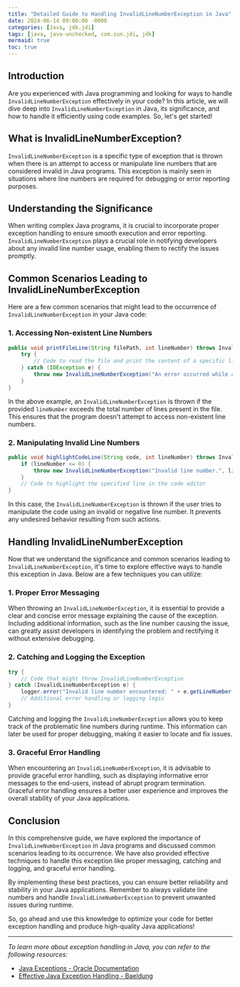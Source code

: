 ```yaml
---
title: "Detailed Guide to Handling InvalidLineNumberException in Java"
date: 2024-06-14 09:00:00 -0000
categories: [Java, jdk.jdi]
tags: [java, java-unchecked, com.sun.jdi, jdk]
mermaid: true
toc: true
---
```



## Introduction
Are you experienced with Java programming and looking for ways to handle `InvalidLineNumberException` effectively in your code? In this article, we will dive deep into `InvalidLineNumberException` in Java, its significance, and how to handle it efficiently using code examples. So, let's get started!

## What is InvalidLineNumberException?
`InvalidLineNumberException` is a specific type of exception that is thrown when there is an attempt to access or manipulate line numbers that are considered invalid in Java programs. This exception is mainly seen in situations where line numbers are required for debugging or error reporting purposes.

## Understanding the Significance
When writing complex Java programs, it is crucial to incorporate proper exception handling to ensure smooth execution and error reporting. `InvalidLineNumberException` plays a crucial role in notifying developers about any invalid line number usage, enabling them to rectify the issues promptly.

## Common Scenarios Leading to InvalidLineNumberException
Here are a few common scenarios that might lead to the occurrence of `InvalidLineNumberException` in your Java code:

### 1. Accessing Non-existent Line Numbers
```java
public void printFileLine(String filePath, int lineNumber) throws InvalidLineNumberException {
    try {
        // Code to read the file and print the content of a specific line
    } catch (IOException e) {
        throw new InvalidLineNumberException("An error occurred while accessing the file.", lineNumber);
    }
}
```
In the above example, an `InvalidLineNumberException` is thrown if the provided `lineNumber` exceeds the total number of lines present in the file. This ensures that the program doesn't attempt to access non-existent line numbers.

### 2. Manipulating Invalid Line Numbers
```java
public void highlightCodeLine(String code, int lineNumber) throws InvalidLineNumberException {
    if (lineNumber <= 0) {
        throw new InvalidLineNumberException("Invalid line number.", lineNumber);
    }
    // Code to highlight the specified line in the code editor
}
```
In this case, the `InvalidLineNumberException` is thrown if the user tries to manipulate the code using an invalid or negative line number. It prevents any undesired behavior resulting from such actions.

## Handling InvalidLineNumberException
Now that we understand the significance and common scenarios leading to `InvalidLineNumberException`, it's time to explore effective ways to handle this exception in Java. Below are a few techniques you can utilize:

### 1. Proper Error Messaging
When throwing an `InvalidLineNumberException`, it is essential to provide a clear and concise error message explaining the cause of the exception. Including additional information, such as the line number causing the issue, can greatly assist developers in identifying the problem and rectifying it without extensive debugging.

### 2. Catching and Logging the Exception
```java
try {
    // Code that might throw InvalidLineNumberException
} catch (InvalidLineNumberException e) {
    logger.error("Invalid line number encountered: " + e.getLineNumber());
    // Additional error handling or logging logic
}
```
Catching and logging the `InvalidLineNumberException` allows you to keep track of the problematic line numbers during runtime. This information can later be used for proper debugging, making it easier to locate and fix issues.

### 3. Graceful Error Handling
When encountering an `InvalidLineNumberException`, it is advisable to provide graceful error handling, such as displaying informative error messages to the end-users, instead of abrupt program termination. Graceful error handling ensures a better user experience and improves the overall stability of your Java applications.

## Conclusion
In this comprehensive guide, we have explored the importance of `InvalidLineNumberException` in Java programs and discussed common scenarios leading to its occurrence. We have also provided effective techniques to handle this exception like proper messaging, catching and logging, and graceful error handling.

By implementing these best practices, you can ensure better reliability and stability in your Java applications. Remember to always validate line numbers and handle `InvalidLineNumberException` to prevent unwanted issues during runtime.

So, go ahead and use this knowledge to optimize your code for better exception handling and produce high-quality Java applications!

---

*To learn more about exception handling in Java, you can refer to the following resources:*
- [Java Exceptions - Oracle Documentation](https://docs.oracle.com/en/java/javase/14/docs/api/java.base/java/lang/Exception.html)
- [Effective Java Exception Handling - Baeldung](https://www.baeldung.com/java-exception-handling-best-practices)